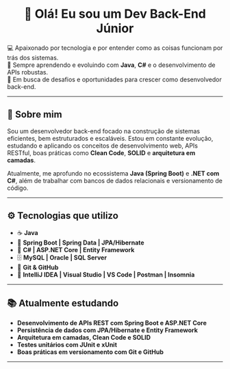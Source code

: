<h1 align="center">👋 Olá! Eu sou um Dev Back-End Júnior</h1>

💻 Apaixonado por tecnologia e por entender como as coisas funcionam por trás dos sistemas.  
🚀 Sempre aprendendo e evoluindo com **Java**, **C#** e o desenvolvimento de APIs robustas.  
🎯 Em busca de desafios e oportunidades para crescer como desenvolvedor back-end.

---

## 🧠 Sobre mim

Sou um desenvolvedor back-end focado na construção de sistemas eficientes, bem estruturados e escaláveis. Estou em constante evolução, estudando e aplicando os conceitos de desenvolvimento web, APIs RESTful, boas práticas como **Clean Code**, **SOLID** e **arquitetura em camadas**.

Atualmente, me aprofundo no ecossistema **Java (Spring Boot)** e **.NET com C#**, além de trabalhar com bancos de dados relacionais e versionamento de código.

---

## ⚙️ Tecnologias que utilizo

- ☕ **Java**  
- 🧠 **Spring Boot | Spring Data | JPA/Hibernate**  
- 💙 **C# | ASP.NET Core | Entity Framework**  
- 🗄️ **MySQL | Oracle | SQL Server**  
- 🔄 **Git & GitHub**  
- 🔧 **IntelliJ IDEA | Visual Studio | VS Code | Postman | Insomnia**

---

## 📚 Atualmente estudando

- **Desenvolvimento de APIs REST com Spring Boot e ASP.NET Core**  
- **Persistência de dados com JPA/Hibernate e Entity Framework**  
- **Arquitetura em camadas, Clean Code e SOLID**  
- **Testes unitários com JUnit e xUnit**  
- **Boas práticas em versionamento com Git e GitHub**

---
